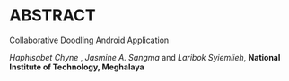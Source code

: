 # ABSTRACT #

Collaborative Doodling Android Application

*Haphisabet Chyne* , *Jasmine A. Sangma* and *Laribok Syiemlieh*, **National Institute of Technology, Meghalaya**
